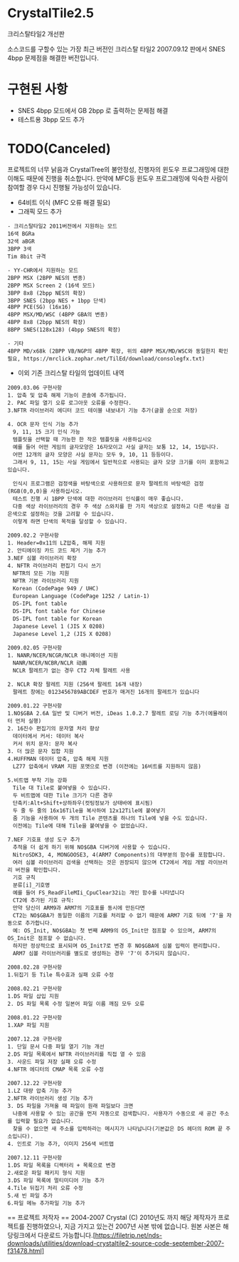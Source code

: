 # CrystalTile2.5
크리스탈타일2 개선판

소스코드를 구할수 있는 가장 최근 버전인 크리스탈 타일2 2007.09.12 판에서 SNES 4bpp 문제점을 해결한 버전입니다.
# 구현된 사항
 * SNES 4bpp 모드에서 GB 2bpp 로 출력하는 문제점 해결
 * 테스트용 3bpp 모드 추가
 
# TODO(Canceled)
프로젝트의 너무 낡음과 CrystalTree의 불안정성, 진행자의 윈도우 프로그래밍에 대한 이해도 때문에 진행을 취소합니다.
만약에 MFC등 윈도우 프로그래밍에 익숙한 사람이 참여할 경우 다시 진행될 가능성이 있습니다.
 * 64비트 이식 (MFC 오류 해결 필요)
 * 그래픽 모드 추가
  ```
  - 크리스탈타일2 2011버전에서 지원하는 모드
  16색 BGRa
  32색 aBGR
  3BPP 3색
  Tim 8bit 규격
  
  - YY-CHR에서 지원하는 모드
  2BPP MSX (2BPP NES의 변종)
  2BPP MSX Screen 2 (16색 모드)
  3BPP 8x8 (2bpp NES의 확장)
  3BPP SNES (2bpp NES + 1bpp 단색)
  4BPP PCE(SG) (16x16)
  4BPP MSX/MD/WSC (4BPP GBA의 변종)
  4BPP 8x8 (2bpp NES의 확장)
  8BPP SNES(128x128) (4bpp SNES의 확장)
  
  - 기타
  4BPP MD/x68k (2BPP VB/NGP의 4BPP 확장, 위의 4BPP MSX/MD/WSC와 동일한지 확인 필요, https://mrclick.zophar.net/TilEd/download/consolegfx.txt)
   ```
 * 이외 기존 크리스탈 타일의 업데이트 내역
```
2009.03.06 구현사항
1. 압축 및 압축 해제 기능이 콘솔에 추가됩니다.
2. PAC 파일 열기 오류 로그아웃 오류를 수정한다.
3.NFTR 라이브러리 에디터 코드 테이블 내보내기 기능 추가(글꼴 순으로 저장)

4. OCR 문자 인식 기능 추가
　9, 11, 15 크기 인식 가능
　템플릿을 선택할 때 가능한 한 작은 템플릿을 사용하십시오
　예를 들어 어떤 게임의 글자모양은 16자모이고 사실 글자는 보통 12, 14, 15입니다.
　어떤 12개의 글자 모양은 사실 문자는 모두 9, 10, 11 등등이다.
　그래서 9, 11, 15는 사실 게임에서 일반적으로 사용되는 글자 모양 크기를 이미 포함하고 있습니다.

　인식시 프로그램은 검정색을 바탕색으로 사용하므로 문자 팔레트의 바탕색은 검정(RGB(0,0,0)을 사용하십시오.
　테스트 진행 시 1BPP 단색에 대한 라이브러리 인식률이 매우 좋습니다.
　다중 색상 라이브러리의 경우 주 색상 스와치를 한 가지 색상으로 설정하고 다른 색상을 검은색으로 설정하는 것을 고려할 수 있습니다.
　이렇게 하면 단색의 목적을 달성할 수 있습니다.

2009.02.2 구현사항
1. Header=0x11의 LZ압축, 해제 지원
2. 안티에이징 카드 코드 제거 기능 추가
3.NEF 심볼 라이브러리 확장
4. NFTR 라이브러리 편집기 다시 쓰기
　NFTR의 모든 기능 지원
　NFTR 기본 라이브러리 지원
　Korean (CodePage 949 / UHC)
　European Language (CodePage 1252 / Latin-1)
　DS-IPL font table
　DS-IPL font table for Chinese
　DS-IPL font table for Korean
　Japanese Level 1 (JIS X 0208)
　Japanese Level 1,2 (JIS X 0208)

2009.02.05 구현사항
1. NANR/NCER/NCGR/NCLR 애니메이션 지원
　NANR/NCER/NCBR/NCLR 动画
　NCLR 팔레트가 없는 경우 CT2 자체 팔레트 사용

2. NCLR 확장 팔레트 지원 (256색 팔레트 16개 내장)
　팔레트 창에는 0123456789ABCDEF 번호가 매겨진 16개의 팔레트가 있습니다

2009.01.22 구현사항
1.NO$GBA 2.6A 일반 및 디버거 버전, iDeas 1.0.2.7 팔레트 로딩 기능 추가(에뮬레이터 먼저 실행)
2. 16진수 편집기의 문자열 처리 향상
　데이터에서 커서: 데이터 복사
　커서 위치 문자: 문자 복사
3. 더 많은 문자 집합 지원
4.HUFFMAN 데이터 압축, 압축 해제 지원
　LZ77 압축에서 VRAM 지원 포맷으로 변경 (이전에는 16비트를 지원하지 않음)

5.비트맵 부착 기능 강화
　Tile 대 Tile로 붙여넣을 수 있습니다.
　두 비트맵에 대한 Tile 크기가 다른 경우
　단축키:Alt+Shift+상하좌우(컷팅정보가 상태바에 표시됨)
　두 줄 두 줄의 16x16Tile을 복사하여 12x12Tile에 붙여넣기
　줌 기능을 사용하여 두 개의 Tile 콘텐츠를 하나의 Tile에 넣을 수도 있습니다.
　이전에는 Tile에 대해 Tile을 붙여넣을 수 없었습니다.

7.NEF 기호표 생성 도구 추가
　추적을 더 쉽게 하기 위해 NO$GBA 디버거에 사용할 수 있습니다.
　NitroSDK3, 4, MONGOOSE3, 4(ARM7 Components)의 대부분의 함수를 포함합니다.
　여러 심볼 라이브러리 검색을 선택하는 것은 권장되지 않으며 CT2에서 게임 개발 라이브러리 버전을 확인합니다.
　기호 규칙
　분류[i]_기호명
　예를 들어 FS_ReadFileMIi_CpuClear32i는 개인 함수를 나타냅니다
　CT2에 추가된 기호 규칙:
　만약 당신이 ARM9과 ARM7의 기호표를 동시에 만든다면
　CT2는 NO$GBA가 동일한 이름의 기호를 처리할 수 없기 때문에 ARM7 기호 뒤에 '7'을 자동으로 추가합니다.
　예: OS_Init, NO$GBA는 첫 번째 ARM9의 OS_Init만 점프할 수 있으며, ARM7의 OS_Init은 점프할 수 없습니다.
　하지만 정상적으로 표시되며 OS_Init7로 변경 후 NO$GBA에 심볼 입력이 편리합니다.
　ARM7 심볼 라이브러리를 별도로 생성하는 경우 '7'이 추가되지 않습니다.

2008.02.28 구현사항
1.뒤집기 등 Tile 특수효과 실패 오류 수정

2008.02.21 구현사항
1.DS 파일 삽입 지원
2. DS 파일 목록 수정 일본어 파일 이름 깨짐 모두 오류

2008.01.22 구현사항
1.XAP 파일 지원

2007.12.28 구현사항
1. 단일 문서 다중 파일 열기 기능 개선
2.DS 파일 목록에서 NFTR 라이브러리를 직접 열 수 있음
3. 사운드 파일 저장 실패 오류 수정
4.NFTR 에디터의 CMAP 목록 오류 수정

2007.12.22 구현사항
1.LZ 대량 압축 기능 추가
2.NFTR 라이브러리 생성 기능 추가
3. DS 파일을 가져올 때 파일이 원래 파일보다 크면
　나중에 사용할 수 있는 공간을 먼저 자동으로 검색합니다. 사용자가 수동으로 새 공간 주소를 입력할 필요가 없습니다.
　찾을 수 없으면 새 주소를 입력하라는 메시지가 나타납니다(기본값은 DS 헤더의 ROM 끝 주소입니다).
4. 인트로 기능 추가, 이미지 256색 비트맵

2007.12.11 구현사항
1.DS 파일 목록을 디렉터리 + 목록으로 변경
2.새로운 파일 패키지 형식 지원
3.DS 파일 목록에 멀티미디어 기능 추가
4.Tile 뒤집기 처리 오류 수정
5.새 빈 파일 추가
6.파일 메뉴 추가파일 기능 추가　
```
== 프로젝트 저작자 ==
2004-2007 Crystal (C)
2010년도 까지 해당 제작자가 프로젝트를 진행하였으나, 지금 가지고 있는건 2007년 사본 밖에 없습니다.
원본 사본은 해당링크에서 다운로드 가능합니다.[https://filetrip.net/nds-downloads/utilities/download-crystaltile2-source-code-september-2007-f31478.html]
